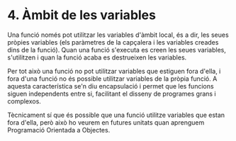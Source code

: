 # 4. Àmbit de les variables

Una funció només pot utilitzar les variables d'àmbit local, és a dir, les seues pròpies variables (els paràmetres de la capçalera i les variables creades dins de la funció). Quan una funció s'executa es creen les seues variables, s'utilitzen i quan la funció acaba es destrueixen les variables.

Per tot això una funció no pot utilitzar variables que estiguen fora d'ella, i fora d'una funció no és possible utilitzar variables de la pròpia funció. A aquesta característica se'n diu encapsulació i permet que les funcions siguen independents entre si, facilitant el disseny de programes grans i complexos.

Tècnicament sí que és possible que una funció utilitze variables que estan fora d'ella, però això ho veurem en futures unitats quan aprenguem Programació Orientada a Objectes.
